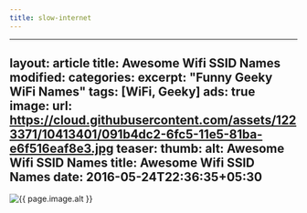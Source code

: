 ```yaml
---
title: slow-internet
---
```

---
layout: article
title: Awesome Wifi SSID Names
modified:
categories:
excerpt: "Funny Geeky WiFi Names"
tags: [WiFi, Geeky]
ads: true
image:
  url: https://cloud.githubusercontent.com/assets/1223371/10413401/091b4dc2-6fc5-11e5-81ba-e6f516eaf8e3.jpg
  teaser: 
  thumb:
  alt: Awesome Wifi SSID Names
  title: Awesome Wifi SSID Names
date: 2016-05-24T22:36:35+05:30
---


<img src="{{ page.image.url }}" alt="{{ page.image.alt }}" title="{{ page.image.title }}">
